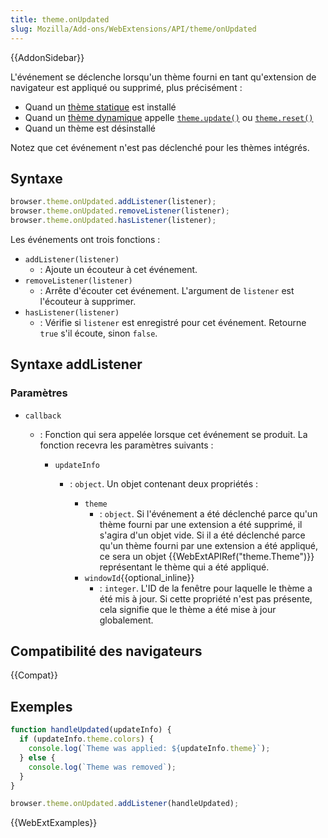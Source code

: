 ```yaml
---
title: theme.onUpdated
slug: Mozilla/Add-ons/WebExtensions/API/theme/onUpdated
---
```


{{AddonSidebar}}

L'événement se déclenche lorsqu'un thème fourni en tant qu'extension de navigateur est appliqué ou supprimé, plus précisément :

- Quand un [thème statique](/fr/Add-ons/Themes/Theme_concepts#Static_themes) est installé
- Quand un [thème dynamique](/fr/Add-ons/WebExtensions/API/theme) appelle [`theme.update()`](/fr/Add-ons/WebExtensions/API/theme/update) ou [`theme.reset()`](/fr/Add-ons/WebExtensions/API/theme/update)
- Quand un thème est désinstallé

Notez que cet événement n'est pas déclenché pour les thèmes intégrés.

## Syntaxe

```js
browser.theme.onUpdated.addListener(listener);
browser.theme.onUpdated.removeListener(listener);
browser.theme.onUpdated.hasListener(listener);
```

Les événements ont trois fonctions :

- `addListener(listener)`
  - : Ajoute un écouteur à cet événement.
- `removeListener(listener)`
  - : Arrête d'écouter cet événement. L'argument de `listener` est l'écouteur à supprimer.
- `hasListener(listener)`
  - : Vérifie si `listener` est enregistré pour cet événement. Retourne `true` s'il écoute, sinon `false`.

## Syntaxe addListener

### Paramètres

- `callback`

  - : Fonction qui sera appelée lorsque cet événement se produit. La fonction recevra les paramètres suivants :

    - `updateInfo`

      - : `object`. Un objet contenant deux propriétés :

        - `theme`
          - : `object`. Si l'événement a été déclenché parce qu'un thème fourni par une extension a été supprimé, il s'agira d'un objet vide. Si il a été déclenché parce qu'un thème fourni par une extension a été appliqué, ce sera un objet {{WebExtAPIRef("theme.Theme")}} représentant le thème qui a été appliqué.
        - `windowId`{{optional_inline}}
          - : `integer`. L'ID de la fenêtre pour laquelle le thème a été mis à jour. Si cette propriété n'est pas présente, cela signifie que le thème a été mise à jour globalement.

## Compatibilité des navigateurs

{{Compat}}

## Exemples

```js
function handleUpdated(updateInfo) {
  if (updateInfo.theme.colors) {
    console.log(`Theme was applied: ${updateInfo.theme}`);
  } else {
    console.log(`Theme was removed`);
  }
}

browser.theme.onUpdated.addListener(handleUpdated);
```

{{WebExtExamples}}
